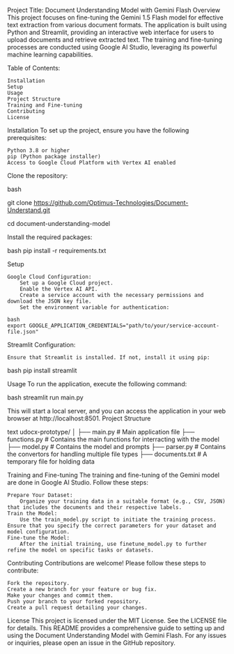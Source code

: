 Project Title: Document Understanding Model with Gemini Flash
Overview
This project focuses on fine-tuning the Gemini 1.5 Flash model for effective text extraction from various document formats. The application is built using Python and Streamlit, providing an interactive web interface for users to upload documents and retrieve extracted text. The training and fine-tuning processes are conducted using Google AI Studio, leveraging its powerful machine learning capabilities.

Table of Contents:

    Installation
    Setup
    Usage
    Project Structure
    Training and Fine-tuning
    Contributing
    License

Installation
To set up the project, ensure you have the following prerequisites:

    Python 3.8 or higher
    pip (Python package installer)
    Access to Google Cloud Platform with Vertex AI enabled

Clone the repository:

bash

git clone https://github.com/Optimus-Technologies/Document-Understand.git

cd document-understanding-model

Install the required packages:

bash
pip install -r requirements.txt

Setup

    Google Cloud Configuration:
        Set up a Google Cloud project.
        Enable the Vertex AI API.
        Create a service account with the necessary permissions and download the JSON key file.
        Set the environment variable for authentication:

    bash
    export GOOGLE_APPLICATION_CREDENTIALS="path/to/your/service-account-file.json"

Streamlit Configuration:

    Ensure that Streamlit is installed. If not, install it using pip:

bash
pip install streamlit

Usage
To run the application, execute the following command:

bash
streamlit run main.py

This will start a local server, and you can access the application in your web browser at http://localhost:8501.
Project Structure

text
udocx-prototype/
│
├── main.py                  # Main application file
├── functions.py             # Contains the main functions for interracting with the model
├── model.py                 # Contains the model and prompts
├── parser.py                # Contains the convertors for handling multiple file types
├── documents.txt            # A temporary file for holding data

Training and Fine-tuning
The training and fine-tuning of the Gemini model are done in Google AI Studio. Follow these steps:

    Prepare Your Dataset:
        Organize your training data in a suitable format (e.g., CSV, JSON) that includes the documents and their respective labels.
    Train the Model:
        Use the train_model.py script to initiate the training process. Ensure that you specify the correct parameters for your dataset and model configuration.
    Fine-tune the Model:
        After the initial training, use finetune_model.py to further refine the model on specific tasks or datasets.

Contributing
Contributions are welcome! Please follow these steps to contribute:

    Fork the repository.
    Create a new branch for your feature or bug fix.
    Make your changes and commit them.
    Push your branch to your forked repository.
    Create a pull request detailing your changes.

License
This project is licensed under the MIT License. See the LICENSE file for details. This README provides a comprehensive guide to setting up and using the Document Understanding Model with Gemini Flash. For any issues or inquiries, please open an issue in the GitHub repository.
